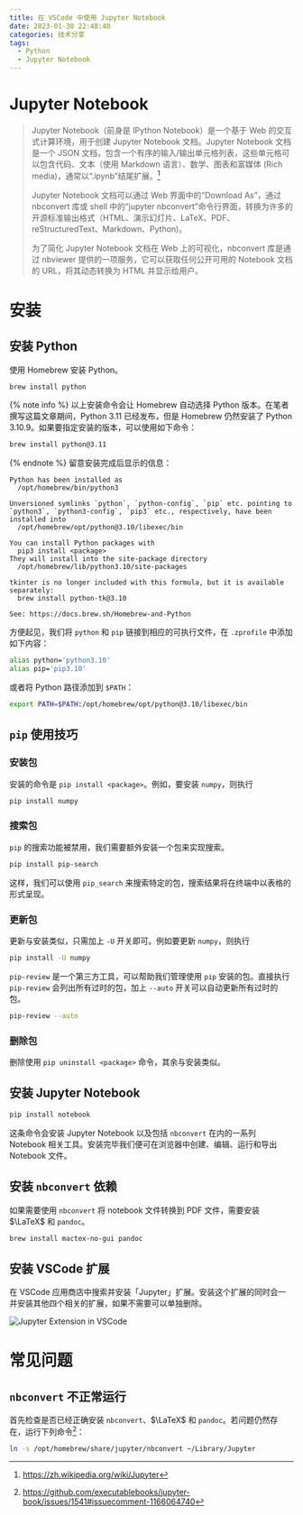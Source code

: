 ```yaml
---
title: 在 VSCode 中使用 Jupyter Notebook
date: 2023-01-30 22:48:40
categories: 技术分享
tags:
  - Python
  - Jupyter Notebook
---
```


# Jupyter Notebook

> Jupyter Notebook（前身是 IPython Notebook）是一个基于 Web 的交互式计算环境，用于创建 Jupyter Notebook 文档。Jupyter Notebook 文档是一个 JSON 文档，包含一个有序的输入/输出单元格列表，这些单元格可以包含代码、文本（使用 Markdown 语言）、数学、图表和富媒体 (Rich media)，通常以“.ipynb”结尾扩展。[^1]
>
> Jupyter Notebook 文档可以通过 Web 界面中的“Download As”，通过 nbconvert 库或 shell 中的“jupyter nbconvert”命令行界面，转换为许多的开源标准输出格式（HTML、演示幻灯片、LaTeX、PDF、reStructuredText、Markdown、Python)。
>
> 为了简化 Jupyter Notebook 文档在 Web 上的可视化，nbconvert 库是通过 nbviewer 提供的一项服务，它可以获取任何公开可用的 Notebook 文档的 URL，将其动态转换为 HTML 并显示给用户。

# 安装

## 安装 Python

使用 Homebrew 安装 Python。
```sh
brew install python
```
{% note info %}
以上安装命令会让 Homebrew 自动选择 Python 版本。在笔者撰写这篇文章期间，Python 3.11 已经发布，但是 Homebrew 仍然安装了 Python 3.10.9。如果要指定安装的版本，可以使用如下命令：
```sh
brew install python@3.11
```
{% endnote %}
留意安装完成后显示的信息：
```text
Python has been installed as
  /opt/homebrew/bin/python3

Unversioned symlinks `python`, `python-config`, `pip` etc. pointing to
`python3`, `python3-config`, `pip3` etc., respectively, have been installed into
  /opt/homebrew/opt/python@3.10/libexec/bin

You can install Python packages with
  pip3 install <package>
They will install into the site-package directory
  /opt/homebrew/lib/python3.10/site-packages

tkinter is no longer included with this formula, but it is available separately:
  brew install python-tk@3.10

See: https://docs.brew.sh/Homebrew-and-Python
```
方便起见，我们将 `python` 和 `pip` 链接到相应的可执行文件，在 `.zprofile` 中添加如下内容：
```sh
alias python='python3.10'
alias pip='pip3.10'
```
或者将 Python 路径添加到 `$PATH`：
```sh
export PATH=$PATH:/opt/homebrew/opt/python@3.10/libexec/bin
```

## `pip` 使用技巧

### 安装包

安装的命令是 `pip install <package>`。例如，要安装 `numpy`，则执行
```sh
pip install numpy
```

### 搜索包

`pip` 的搜索功能被禁用，我们需要额外安装一个包来实现搜索。
```sh
pip install pip-search
```
这样，我们可以使用 `pip_search` 来搜索特定的包，搜索结果将在终端中以表格的形式呈现。

### 更新包

更新与安装类似，只需加上 `-U` 开关即可。例如要更新 `numpy`，则执行
```sh
pip install -U numpy
```
`pip-review` 是一个第三方工具，可以帮助我们管理使用 `pip` 安装的包。直接执行 `pip-review` 会列出所有过时的包，加上 `--auto` 开关可以自动更新所有过时的包。
```sh
pip-review --auto
```

### 删除包

删除使用 `pip uninstall <package>` 命令，其余与安装类似。

## 安装 Jupyter Notebook

```sh
pip install notebook
```
这条命令会安装 Jupyter Notebook 以及包括 `nbconvert` 在内的一系列 Notebook 相关工具。安装完毕我们便可在浏览器中创建、编辑、运行和导出 Notebook 文件。

## 安装 `nbconvert` 依赖

如果需要使用 `nbconvert` 将 notebook 文件转换到 PDF 文件，需要安装 $\LaTeX$ 和 `pandoc`。

```sh
brew install mactex-no-gui pandoc
```

## 安装 VSCode 扩展

在 VSCode 应用商店中搜索并安装「Jupyter」扩展。安装这个扩展的同时会一并安装其他四个相关的扩展，如果不需要可以单独删除。

![Jupyter Extension in VSCode](/img/Jupyter-Extension.png)

# 常见问题

## `nbconvert` 不正常运行

首先检查是否已经正确安装 `nbconvert`、$\LaTeX$ 和 `pandoc`。若问题仍然存在，运行下列命令[^2]：

```sh
ln -s /opt/homebrew/share/jupyter/nbconvert ~/Library/Jupyter
```

[^1]: https://zh.wikipedia.org/wiki/Jupyter
[^2]: https://github.com/executablebooks/jupyter-book/issues/1541#issuecomment-1166064740